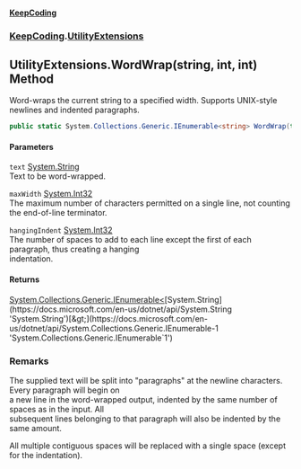 #### [KeepCoding](index.md 'index')
### [KeepCoding](KeepCoding.md 'KeepCoding').[UtilityExtensions](UtilityExtensions.md 'KeepCoding.UtilityExtensions')
## UtilityExtensions.WordWrap(string, int, int) Method
Word-wraps the current string to a specified width. Supports UNIX-style newlines and indented paragraphs.
```csharp
public static System.Collections.Generic.IEnumerable<string> WordWrap(this string text, int maxWidth, int hangingIndent=0);
```
#### Parameters
<a name='KeepCoding_UtilityExtensions_WordWrap(string_int_int)_text'></a>
`text` [System.String](https://docs.microsoft.com/en-us/dotnet/api/System.String 'System.String')  
Text to be word-wrapped.
  
<a name='KeepCoding_UtilityExtensions_WordWrap(string_int_int)_maxWidth'></a>
`maxWidth` [System.Int32](https://docs.microsoft.com/en-us/dotnet/api/System.Int32 'System.Int32')  
The maximum number of characters permitted on a single line, not counting the end-of-line terminator.
  
<a name='KeepCoding_UtilityExtensions_WordWrap(string_int_int)_hangingIndent'></a>
`hangingIndent` [System.Int32](https://docs.microsoft.com/en-us/dotnet/api/System.Int32 'System.Int32')  
The number of spaces to add to each line except the first of each paragraph, thus creating a hanging  
indentation.
  
#### Returns
[System.Collections.Generic.IEnumerable&lt;](https://docs.microsoft.com/en-us/dotnet/api/System.Collections.Generic.IEnumerable-1 'System.Collections.Generic.IEnumerable`1')[System.String](https://docs.microsoft.com/en-us/dotnet/api/System.String 'System.String')[&gt;](https://docs.microsoft.com/en-us/dotnet/api/System.Collections.Generic.IEnumerable-1 'System.Collections.Generic.IEnumerable`1')  
### Remarks
The supplied text will be split into "paragraphs" at the newline characters. Every paragraph will begin on  
a new line in the word-wrapped output, indented by the same number of spaces as in the input. All  
subsequent lines belonging to that paragraph will also be indented by the same amount.



  
All multiple contiguous spaces will be replaced with a single space (except for the indentation).
